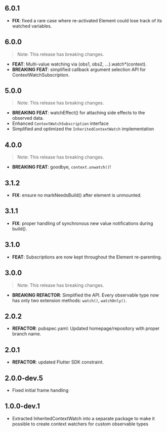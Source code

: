 ## 6.0.1

 - **FIX**: fixed a rare case where re-activated Element could lose track of its watched variables.

## 6.0.0

> Note: This release has breaking changes.

 - **FEAT**: Multi-value watching via (obs1, obs2, ...).watch*(context).
 - **BREAKING** **FEAT**: simplified callback argument selection API for ContextWatchSubscription.

## 5.0.0

> Note: This release has breaking changes.

 - **BREAKING** **FEAT**: watchEffect() for attaching side effects to the observed data.
 - Enhanced `ContextWatchSubscription` interface
 - Simplified and optimized the `InheritedContextWatch` implementation

## 4.0.0

> Note: This release has breaking changes.

 - **BREAKING** **FEAT**: goodbye, `context.unwatch()`!

## 3.1.2

 - **FIX**: ensure no markNeedsBuild() after element is unmounted.

## 3.1.1

 - **FIX**: proper handling of synchronous new value notifications during build().

## 3.1.0

 - **FEAT**: Subscriptions are now kept throughout the Element re-parenting.

## 3.0.0

> Note: This release has breaking changes.

 - **BREAKING** **REFACTOR**: Simplified the API. Every observable type now has only two extension methods: `watch()`, `watchOnly()`.

## 2.0.2

 - **REFACTOR**: pubspec.yaml: Updated homepage/repository with proper branch name.

## 2.0.1

 - **REFACTOR**: updated Flutter SDK constraint.

## 2.0.0-dev.5

 - Fixed initial frame handling

## 1.0.0-dev.1

- Extracted InheritedContextWatch into a separate package to make it possible to create context watchers for custom observable types

